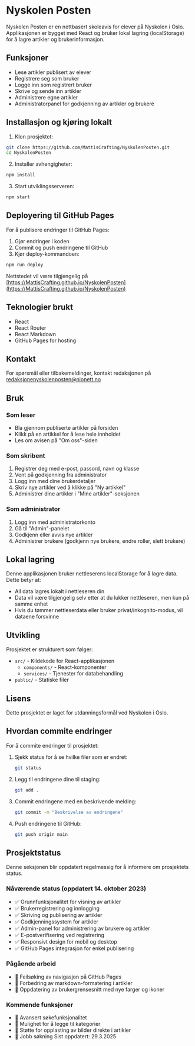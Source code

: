 # Nyskolen Posten

Nyskolen Posten er en nettbasert skoleavis for elever på Nyskolen i Oslo. Applikasjonen er bygget med React og bruker lokal lagring (localStorage) for å lagre artikler og brukerinformasjon.

## Funksjoner

- Lese artikler publisert av elever
- Registrere seg som bruker
- Logge inn som registrert bruker
- Skrive og sende inn artikler
- Administrere egne artikler
- Administratorpanel for godkjenning av artikler og brukere

## Installasjon og kjøring lokalt

1. Klon prosjektet:
```bash
git clone https://github.com/MattisCrafting/NyskolenPosten.git
cd NyskolenPosten
```

2. Installer avhengigheter:
```bash
npm install
```

3. Start utviklingsserveren:
```bash
npm start
```
## Deployering til GitHub Pages

For å publisere endringer til GitHub Pages:

1. Gjør endringer i koden
2. Commit og push endringene til GitHub
3. Kjør deploy-kommandoen:
```bash
npm run deploy
```

Nettstedet vil være tilgjengelig på [https://MattisCrafting.github.io/NyskolenPosten](https://MattisCrafting.github.io/NyskolenPosten)

## Teknologier brukt

- React
- React Router
- React Markdown
- GitHub Pages for hosting

## Kontakt

For spørsmål eller tilbakemeldinger, kontakt redaksjonen på redaksjonenyskolenposten@nionett.no

## Bruk

### Som leser
- Bla gjennom publiserte artikler på forsiden
- Klikk på en artikkel for å lese hele innholdet
- Les om avisen på "Om oss"-siden

### Som skribent
1. Registrer deg med e-post, passord, navn og klasse
2. Vent på godkjenning fra administrator
3. Logg inn med dine brukerdetaljer
4. Skriv nye artikler ved å klikke på "Ny artikkel"
5. Administrer dine artikler i "Mine artikler"-seksjonen

### Som administrator
1. Logg inn med administratorkonto
2. Gå til "Admin"-panelet
3. Godkjenn eller avvis nye artikler
4. Administrer brukere (godkjenn nye brukere, endre roller, slett brukere)

## Lokal lagring

Denne applikasjonen bruker nettleserens localStorage for å lagre data. Dette betyr at:
- All data lagres lokalt i nettleseren din
- Data vil være tilgjengelig selv etter at du lukker nettleseren, men kun på samme enhet
- Hvis du tømmer nettleserdata eller bruker privat/inkognito-modus, vil dataene forsvinne


## Utvikling

Prosjektet er strukturert som følger:

- `src/` - Kildekode for React-applikasjonen
  - `components/` - React-komponenter
  - `services/` - Tjenester for databehandling
- `public/` - Statiske filer

## Lisens

Dette prosjektet er laget for utdanningsformål ved Nyskolen i Oslo.

## Hvordan commite endringer

For å commite endringer til prosjektet:

1. Sjekk status for å se hvilke filer som er endret:
   ```bash
   git status
   ```

2. Legg til endringene dine til staging:
   ```bash
   git add .
   ```

3. Commit endringene med en beskrivende melding:
   ```bash
   git commit -m "Beskrivelse av endringene"
   ```

4. Push endringene til GitHub:
   ```bash
   git push origin main
   ```

## Prosjektstatus

Denne seksjonen blir oppdatert regelmessig for å informere om prosjektets status.

### Nåværende status (oppdatert 14. oktober 2023)
- ✅ Grunnfunksjonalitet for visning av artikler
- ✅ Brukerregistrering og innlogging
- ✅ Skriving og publisering av artikler
- ✅ Godkjenningssystem for artikler
- ✅ Admin-panel for administrering av brukere og artikler
- ✅ E-postverifisering ved registrering
- ✅ Responsivt design for mobil og desktop
- ✅ GitHub Pages integrasjon for enkel publisering

### Pågående arbeid
- 🔄 Feilsøking av navigasjon på GitHub Pages
- 🔄 Forbedring av markdown-formatering i artikler
- 🔄 Oppdatering av brukergrensesnitt med nye farger og ikoner

### Kommende funksjoner
- 📅 Avansert søkefunksjonalitet
- 📅 Mulighet for å legge til kategorier
- 📅 Støtte for opplasting av bilder direkte i artikler
- 📅 Jobb søkning
Sist oppdatert: 29.3.2025 